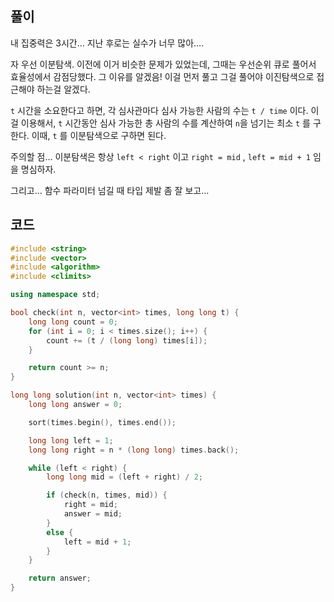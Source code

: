 ## 풀이

내 집중력은 3시간... 지난 후로는 실수가 너무 많아....

자 우선 이분탐색. 이전에 이거 비슷한 문제가 있었는데, 그때는 우선순위 큐로 풀어서 효율성에서 감점당했다. 그 이유를 알겠음! 이걸 먼저 풀고 그걸 풀어야 이진탐색으로 접근해야 하는걸 알겠다.

`t` 시간을 소요한다고 하면, 각 심사관마다 심사 가능한 사람의 수는 `t / time` 이다. 이걸 이용해서, `t` 시간동안 심사 가능한 총 사람의 수를 계산하여 `n`을 넘기는 최소 `t` 를 구한다. 이때, `t` 를 이분탐색으로 구하면 된다.

주의할 점... 이분탐색은 항상 `left < right` 이고 `right = mid` , `left = mid + 1` 임을 명심하자.

그리고... 함수 파라미터 넘길 때 타입 제발 좀 잘 보고...

## 코드

```cpp
#include <string>
#include <vector>
#include <algorithm>
#include <climits>

using namespace std;

bool check(int n, vector<int> times, long long t) {
    long long count = 0;
    for (int i = 0; i < times.size(); i++) {
        count += (t / (long long) times[i]);
    }

    return count >= n;
}

long long solution(int n, vector<int> times) {
    long long answer = 0;

    sort(times.begin(), times.end());

    long long left = 1;
    long long right = n * (long long) times.back();

    while (left < right) {
        long long mid = (left + right) / 2;

        if (check(n, times, mid)) {
            right = mid;
            answer = mid;
        }
        else {
            left = mid + 1;
        }
    }

    return answer;
}
```
